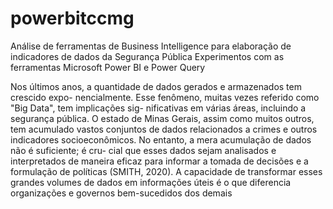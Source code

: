 # powerbitccmg
Análise de ferramentas de Business Intelligence para elaboração de indicadores de dados da Segurança Pública
Experimentos com as ferramentas Microsoft Power BI e Power Query

Nos últimos anos, a quantidade de dados gerados e armazenados tem crescido expo-
nencialmente. Esse fenômeno, muitas vezes referido como "Big Data", tem implicações sig-
nificativas em várias áreas, incluindo a segurança pública. O estado de Minas Gerais, assim
como muitos outros, tem acumulado vastos conjuntos de dados relacionados a crimes e outros
indicadores socioeconômicos. No entanto, a mera acumulação de dados não é suficiente; é cru-
cial que esses dados sejam analisados e interpretados de maneira eficaz para informar a tomada
de decisões e a formulação de políticas (SMITH, 2020). A capacidade de transformar esses
grandes volumes de dados em informações úteis é o que diferencia organizações e governos
bem-sucedidos dos demais
